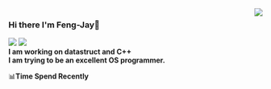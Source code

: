<img align="right" src="https://github-readme-stats.vercel.app/api?username=Feng-Jay&show_icons=true&icon_color=CE1D2D&text_color=718096&bg_color=ffffff&hide_title=true" />

### Hi there I'm Feng-Jay👋

![](https://visitor-badge.glitch.me/badge?page_id=Feng-Jay.readme)
[![](https://img.shields.io/badge/OS-Arch%20Linux-33aadd?style=flat-square&logo=arch-linux&logoColor=ffffff)](https://www.archlinux.org/)  
**I am working on datastruct and C++**  
**I am trying to be an excellent OS programmer.**  

<!--START_SECTION:waka-->
📊**Time Spend Recently**

<!--END_SECTION:waka-->
